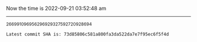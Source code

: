 Now the time is 2022-09-21 03:52:48 am

---

<small>266991096956296929327592720928694</small>

```txt
Latest commit SHA is: 73d85806c581a800fa3da522da7e7f95ec6f5f4d
```
